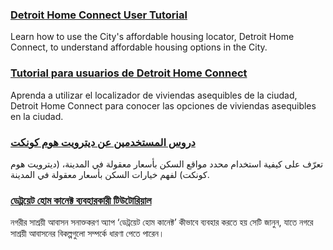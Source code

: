 <RenderIf language="default">

### [Detroit Home Connect User Tutorial](https://drive.google.com/file/d/1qPiyk2vXw1PyeSqS1LWX5OShb2gCl9zC/view?usp=sharing)

Learn how to use the City's affordable housing locator, Detroit Home Connect, to understand affordable housing options in the City.

</RenderIf>

<RenderIf language="es">

### [Tutorial para usuarios de Detroit Home Connect](https://drive.google.com/file/d/1qPiyk2vXw1PyeSqS1LWX5OShb2gCl9zC/view?usp=sharing)

Aprenda a utilizar el localizador de viviendas asequibles de la ciudad, Detroit Home Connect para conocer las opciones de viviendas asequibles en la ciudad.

</RenderIf>

<RenderIf language="ar">

### [دروس المستخدمين عن ديترويت هوم كونكت](https://drive.google.com/file/d/1qPiyk2vXw1PyeSqS1LWX5OShb2gCl9zC/view?usp=sharing)

تعرّف على كيفية استخدام محدد مواقع السكن بأسعار معقولة في المدينة، (ديترويت هوم كونكت) لفهم خيارات السكن بأسعار معقولة في المدينة.

</RenderIf>

<RenderIf language="bn">

### [ডেট্রয়েট হোম কানেক্ট ব্যবহারকারী টিউটোরিয়াল](https://drive.google.com/file/d/1qPiyk2vXw1PyeSqS1LWX5OShb2gCl9zC/view?usp=sharing)

নগরীর সাশ্রয়ী আবাসন সনাক্তকরণ অ্যাপ ‘ডেট্রয়েট হোম কানেক্ট’ কীভাবে ব্যবহার করতে হয় সেটি জানুন, যাতে নগরে সাশ্রয়ী আবাসনের বিকল্পগুলো সম্পর্কে ধারণা পেতে পারেন।

</RenderIf>